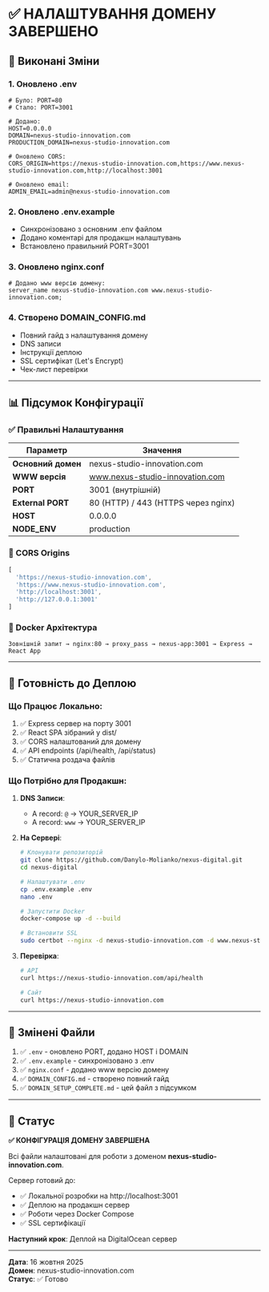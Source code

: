 # ✅ НАЛАШТУВАННЯ ДОМЕНУ ЗАВЕРШЕНО

## 🎯 Виконані Зміни

### 1. **Оновлено .env**
```env
# Було: PORT=80
# Стало: PORT=3001

# Додано:
HOST=0.0.0.0
DOMAIN=nexus-studio-innovation.com
PRODUCTION_DOMAIN=nexus-studio-innovation.com

# Оновлено CORS:
CORS_ORIGIN=https://nexus-studio-innovation.com,https://www.nexus-studio-innovation.com,http://localhost:3001

# Оновлено email:
ADMIN_EMAIL=admin@nexus-studio-innovation.com
```

### 2. **Оновлено .env.example**
- Синхронізовано з основним .env файлом
- Додано коментарі для продакшн налаштувань
- Встановлено правильний PORT=3001

### 3. **Оновлено nginx.conf**
```nginx
# Додано www версію домену:
server_name nexus-studio-innovation.com www.nexus-studio-innovation.com;
```

### 4. **Створено DOMAIN_CONFIG.md**
- Повний гайд з налаштування домену
- DNS записи
- Інструкції деплою
- SSL сертифікат (Let's Encrypt)
- Чек-лист перевірки

---

## 📊 Підсумок Конфігурації

### ✅ Правильні Налаштування

| Параметр | Значення |
|----------|----------|
| **Основний домен** | nexus-studio-innovation.com |
| **WWW версія** | www.nexus-studio-innovation.com |
| **PORT** | 3001 (внутрішній) |
| **External PORT** | 80 (HTTP) / 443 (HTTPS через nginx) |
| **HOST** | 0.0.0.0 |
| **NODE_ENV** | production |

### 🔗 CORS Origins

```javascript
[
  'https://nexus-studio-innovation.com',
  'https://www.nexus-studio-innovation.com',
  'http://localhost:3001',
  'http://127.0.0.1:3001'
]
```

### 🐳 Docker Архітектура

```
Зовнішній запит → nginx:80 → proxy_pass → nexus-app:3001 → Express → React App
```

---

## 🚀 Готовність до Деплою

### Що Працює Локально:

1. ✅ Express сервер на порту 3001
2. ✅ React SPA зібраний у dist/
3. ✅ CORS налаштований для домену
4. ✅ API endpoints (/api/health, /api/status)
5. ✅ Статична роздача файлів

### Що Потрібно для Продакшн:

1. **DNS Записи**:
   - A record: `@` → YOUR_SERVER_IP
   - A record: `www` → YOUR_SERVER_IP

2. **На Сервері**:
   ```bash
   # Клонувати репозиторій
   git clone https://github.com/Danylo-Molianko/nexus-digital.git
   cd nexus-digital
   
   # Налаштувати .env
   cp .env.example .env
   nano .env
   
   # Запустити Docker
   docker-compose up -d --build
   
   # Встановити SSL
   sudo certbot --nginx -d nexus-studio-innovation.com -d www.nexus-studio-innovation.com
   ```

3. **Перевірка**:
   ```bash
   # API
   curl https://nexus-studio-innovation.com/api/health
   
   # Сайт
   curl https://nexus-studio-innovation.com
   ```

---

## 📁 Змінені Файли

1. ✅ `.env` - оновлено PORT, додано HOST і DOMAIN
2. ✅ `.env.example` - синхронізовано з .env
3. ✅ `nginx.conf` - додано www версію домену
4. ✅ `DOMAIN_CONFIG.md` - створено повний гайд
5. ✅ `DOMAIN_SETUP_COMPLETE.md` - цей файл з підсумком

---

## 🎉 Статус

**✅ КОНФІГУРАЦІЯ ДОМЕНУ ЗАВЕРШЕНА**

Всі файли налаштовані для роботи з доменом **nexus-studio-innovation.com**.

Сервер готовий до:
- ✅ Локальної розробки на http://localhost:3001
- ✅ Деплою на продакшн сервер
- ✅ Роботи через Docker Compose
- ✅ SSL сертифікації

**Наступний крок**: Деплой на DigitalOcean сервер

---

**Дата**: 16 жовтня 2025  
**Домен**: nexus-studio-innovation.com  
**Статус**: ✅ Готово
